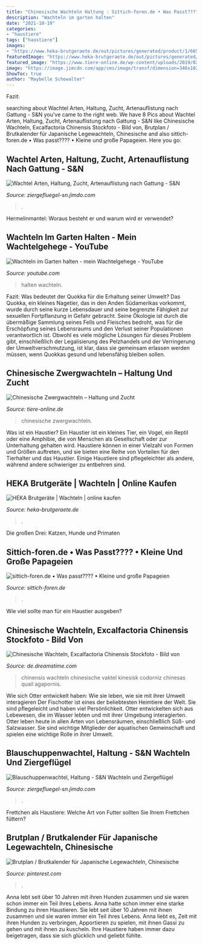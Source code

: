 ```yaml
---
title: "Chinesische Wachteln Haltung : Sittich-foren.de • Was Passt???? • Kleine Und Große Papageien"
description: "Wachteln im garten halten"
date: "2021-10-19"
categories:
- "haustiere"
tags: ["haustiere"]
images:
- "https://www.heka-brutgeraete.de/out/pictures/generated/product/1/665_665_75/80236wachteln.jpg"
featuredImage: "https://www.heka-brutgeraete.de/out/pictures/generated/product/1/665_665_75/80236wachteln.jpg"
featured_image: "https://www.tiere-online.de/wp-content/uploads/2019/02/wachtel-zwerg-526x350.jpg"
image: "https://image.jimcdn.com/app/cms/image/transf/dimension=346x1024:format=jpg/path/s288646dd2e6dccb5/image/i92a6b57db924afe9/version/1578659421/blauschuppenwachtel.jpg"
ShowToc: true
author: "Maybelle Schowalter"
---
```



Fazit:

	

		
searching about Wachtel Arten, Haltung, Zucht, Artenauflistung nach Gattung - S&amp;N you've came to the right web. We have 8 Pics about Wachtel Arten, Haltung, Zucht, Artenauflistung nach Gattung - S&amp;N like Chinesische Wachteln, Excalfactoria Chinensis Stockfoto - Bild von, Brutplan / Brutkalender für Japanische Legewachteln, Chinesische and also sittich-foren.de • Was passt???? • Kleine und große Papageien. Here you go:
		
    
## Wachtel Arten, Haltung, Zucht, Artenauflistung Nach Gattung - S&amp;N

<img loading=lazy src="https://image.jimcdn.com/app/cms/image/transf/dimension=1920x400:format=jpg/path/s288646dd2e6dccb5/image/i348c09693cc8d6de/version/1578660325/image.jpg" onerror="this.onerror=null;this.src='https://tse1.mm.bing.net/th?id=OIP.xPj_AtQynuwjHp9dywGI_AAAAA&amp;pid=15.1';" alt="Wachtel Arten, Haltung, Zucht, Artenauflistung nach Gattung - S&amp;N">

_Source: ziergefluegel-sn.jimdo.com_

>. 

	

Hermelinmantel: Woraus besteht er und warum wird er verwendet?

    
## Wachteln Im Garten Halten - Mein Wachtelgehege - YouTube

<img loading=lazy src="https://i.ytimg.com/vi/0tZ5A1rFnbw/hqdefault.jpg" onerror="this.onerror=null;this.src='https://tse4.mm.bing.net/th?id=OIP.hCnhjk1-V8QbJ4DnPYuivAHaFj&amp;pid=15.1';" alt="Wachteln im Garten halten - mein Wachtelgehege - YouTube">

_Source: youtube.com_

>halten wachteln. 

	

Fazit: Was bedeutet der Quokka für die Erhaltung seiner Umwelt?
Das Quokka, ein kleines Nagetier, das in den Anden Südamerikas vorkommt, wurde durch seine kurze Lebensdauer und seine begrenzte Fähigkeit zur sexuellen Fortpflanzung in Gefahr gebracht. Seine Ökologie ist durch die übermäßige Sammlung seines Fells und Fleisches bedroht, was für die Erschöpfung seines Lebensraums und den Verlust seiner Populationen verantwortlich ist. Obwohl es viele mögliche Lösungen für dieses Problem gibt, einschließlich der Legalisierung des Pelzhandels und der Verringerung der Umweltverschmutzung, ist klar, dass sie gemeinsam erlassen werden müssen, wenn Quokkas gesund und lebensfähig bleiben sollen.

    
## Chinesische Zwergwachteln – Haltung Und Zucht

<img loading=lazy src="https://www.tiere-online.de/wp-content/uploads/2019/02/wachtel-zwerg-526x350.jpg" onerror="this.onerror=null;this.src='https://tse2.mm.bing.net/th?id=OIP.XtJGf_fIWQD9eTq4m1myVQHaE7&amp;pid=15.1';" alt="Chinesische Zwergwachteln – Haltung und Zucht">

_Source: tiere-online.de_

>chinesische zwergwachteln. 

	

Was ist ein Haustier?
Ein Haustier ist ein kleines Tier, ein Vogel, ein Reptil oder eine Amphibie, die von Menschen als Gesellschaft oder zur Unterhaltung gehalten wird. Haustiere können in einer Vielzahl von Formen und Größen auftreten, und sie bieten eine Reihe von Vorteilen für den Tierhalter und das Haustier. Einige Haustiere sind pflegeleichter als andere, während andere schwieriger zu entbehren sind.

    
## HEKA Brutgeräte | Wachteln | Online Kaufen

<img loading=lazy src="https://www.heka-brutgeraete.de/out/pictures/generated/product/1/665_665_75/80236wachteln.jpg" onerror="this.onerror=null;this.src='https://tse2.mm.bing.net/th?id=OIP.XZeZTXXs8UldW0rH_0t74AHaKP&amp;pid=15.1';" alt="HEKA Brutgeräte | Wachteln | online kaufen">

_Source: heka-brutgeraete.de_

>. 

	

Die großen Drei: Katzen, Hunde und Primaten

    
## Sittich-foren.de • Was Passt???? • Kleine Und Große Papageien

<img loading=lazy src="http://s1.up.picr.de/4883723.jpg" onerror="this.onerror=null;this.src='https://tse4.mm.bing.net/th?id=OIP.4iQ9ljKbXZ7FKRH4xUDY4gHaE6&amp;pid=15.1';" alt="sittich-foren.de • Was passt???? • Kleine und große Papageien">

_Source: sittich-foren.de_

>. 

	

Wie viel sollte man für ein Haustier ausgeben?

    
## Chinesische Wachteln, Excalfactoria Chinensis Stockfoto - Bild Von

<img loading=lazy src="https://thumbs.dreamstime.com/b/chinesische-wachteln-excalfactoria-chinensis-47803848.jpg" onerror="this.onerror=null;this.src='https://tse3.mm.bing.net/th?id=OIP.LPtIdO66wJlbZHHfQJVQggHaFe&amp;pid=15.1';" alt="Chinesische Wachteln, Excalfactoria Chinensis Stockfoto - Bild von">

_Source: de.dreamstime.com_

>chinensis wachteln chinesische vaktel kinesisk codorniz chinesas quail agapornis. 

	

Wie sich Otter entwickelt haben: Wie sie leben, wie sie mit ihrer Umwelt interagieren
Der Fischotter ist eines der beliebtesten Heimtiere der Welt. Sie sind pflegeleicht und haben viel Persönlichkeit. Otter entwickelten sich aus Lebewesen, die im Wasser lebten und mit ihrer Umgebung interagierten. Otter leben heute in allen Arten von Lebensräumen, einschließlich Süß- und Salzwasser. Sie sind wichtige Mitglieder der aquatischen Gemeinschaft und spielen eine wichtige Rolle in ihrer Umwelt.

    
## Blauschuppenwachtel, Haltung - S&amp;N Wachteln Und Ziergeflügel

<img loading=lazy src="https://image.jimcdn.com/app/cms/image/transf/dimension=346x1024:format=jpg/path/s288646dd2e6dccb5/image/i92a6b57db924afe9/version/1578659421/blauschuppenwachtel.jpg" onerror="this.onerror=null;this.src='https://tse4.mm.bing.net/th?id=OIP.1k7NtJxxFVcz0yV1D-4MQgAAAA&amp;pid=15.1';" alt="Blauschuppenwachtel, Haltung - S&amp;N Wachteln und Ziergeflügel">

_Source: ziergefluegel-sn.jimdo.com_

>. 

	

Frettchen als Haustiere: Welche Art von Futter sollten Sie Ihrem Frettchen füttern?

    
## Brutplan / Brutkalender Für Japanische Legewachteln, Chinesische

<img loading=lazy src="https://i.pinimg.com/236x/c5/60/89/c56089d0242b1553e71d85419de6e586.jpg?nii=t" onerror="this.onerror=null;this.src='https://tse1.mm.bing.net/th?id=OIP.2QlQZqSAN37onrkfLd0ejwAAAA&amp;pid=15.1';" alt="Brutplan / Brutkalender für Japanische Legewachteln, Chinesische">

_Source: pinterest.com_

>. 

	

Anna lebt seit über 10 Jahren mit ihren Hunden zusammen und sie waren schon immer ein Teil ihres Lebens.
Anna hatte schon immer eine starke Bindung zu ihren Haustieren. Sie lebt seit über 10 Jahren mit ihnen zusammen und sie waren immer ein Teil ihres Lebens. Anna liebt es, Zeit mit ihren Hunden zu verbringen, Apportieren zu spielen, mit ihnen Gassi zu gehen und mit ihnen zu kuscheln. Ihre Haustiere haben immer dazu beigetragen, dass sie sich glücklich und geliebt fühlte.

